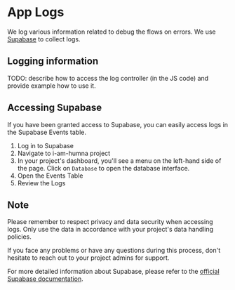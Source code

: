 # App Logs

We log various information related to debug the flows on errors.
We use [Supabase](https://supabase.io/) to collect logs.

## Logging information

TODO: describe how to access the log controller (in the JS code) and provide example how to use it.

## Accessing Supabase

If you have been granted access to Supabase, you can easily access logs in the Supabase Events table. 

1. Log in to Supabase
2. Navigate to i-am-humna project
3. In your project's dashboard, you'll see a menu on the left-hand side of the page. Click on `Database` to open the database interface.
4. Open the Events Table
5. Review the Logs

## Note

Please remember to respect privacy and data security when accessing logs. Only use the data in accordance with your project's data handling policies.

If you face any problems or have any questions during this process, don't hesitate to reach out to your project admins for support.

For more detailed information about Supabase, please refer to the [official Supabase documentation](https://supabase.io/docs).
